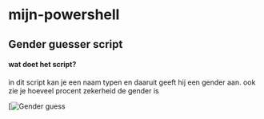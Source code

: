 # mijn-powershell
<h2>Gender guesser script</h2>


<h4>wat doet het script?</h4>

<p>in dit script kan je een naam typen en daaruit geeft hij een gender aan.
ook zie je hoeveel procent zekerheid de gender is</p>

[![Gender guess](https://www.google.com/url?sa=i&url=https%3A%2F%2Fwww.vecteezy.com%2Fpng%2F35741422-pink-and-blue-gender-symbol&psig=AOvVaw1LB53sq9F-SZhW3-69gJ77&ust=1750326422229000&source=images&cd=vfe&opi=89978449&ved=0CBQQjRxqFwoTCKDeqpfY-o0DFQAAAAAdAAAAABAL)
